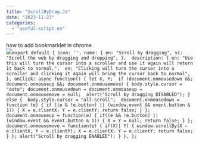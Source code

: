 ```yaml
---
title: "ScrollByDrag.Js"
date: "2023-11-23"
categories: 
  - "useful-script-en"
---
```


how to add bookmarklet in chrome  
![](https://camo.githubusercontent.com/5f21e427a7d3ee887313a4f9b1ab033e6462db47ca299bf3f7e2d81a0ce854bd/68747470733a2f2f696d672e7765626e6f74732e636f6d2f323031392f30342f447261672d616e642d44726f702d4c696e6b732d696e2d4368726f6d652e706e67)`export default { icon: '', name: { en: "Scroll by dragging", vi: "Scroll the web by dragging and dropping", },  description: { en: "Use this will turn the cursor into a scroller and use it again will return it back to normal.",  en: "Clicking will turn the cursor into a scroller and clicking it again will bring the cursor back to normal",  }, onClick: async function() { let X, Y;  if (document.onmousedown &&; document.onmouseup &&; document.onmousemove) { body.style.cursor = "auto"; document.onmousedown = document.onmouseup = document.onmousemove = null;  alert("Scroll by dragging DISABLED"); } else {  body.style.cursor = "all-scroll";  document.onmousedown = function (e) { if ((e & !e.button) || (window.event && event.button & 1)) { X = e.clientX; Y = e.clientY; return false; } }; document.onmouseup = function(e) { if((e && !e.button) || (window.event && event.button & 1)) { X = Y = null; return false; } }; document.onmousemove = function(e) { if(X|| Y) { window.scrollBy(X – e.clientX, Y – e.clientY); X = e.clientX; Y = e.clientY; return false; } }; alert("Scroll by dragging ENABLED"); } }, };`
